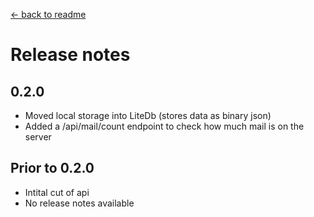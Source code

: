 ﻿[← back to readme](readme.md)

# Release notes
## 0.2.0
* Moved local storage into LiteDb (stores data as binary json)
* Added a /api/mail/count endpoint to check how much mail is on the server

## Prior to 0.2.0
* Intital cut of api
* No release notes available